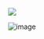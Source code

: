 ![](https://komarev.com/ghpvc/?username=V4mqogh&color=bbcdcf)


![image](https://github.com/user-attachments/assets/3dc6f75b-c5c5-46ad-aaf2-26987f49f6d5)





<!---
V4mqogh/V4mqogh is a ✨ special ✨ repository because its `README.md` (this file) appears on your GitHub profile.
You can click the Preview link to take a look at your changes.
--->
